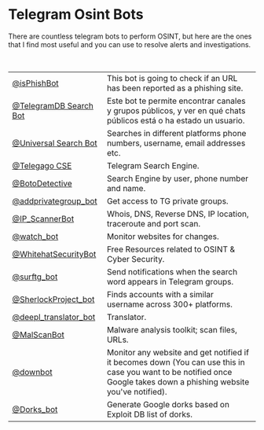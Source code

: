 <h1> Telegram Osint Bots </h1>
    <p> 
        There are countless telegram bots to perform OSINT, but here are the ones that I find most useful and you can use to resolve alerts and investigations.
    </p> <br>

<table>
    <tr>
        <td><a href="https://web.telegram.org/k/#@isPhishBot">@isPhishBot</a></td>
        <td>This bot is going to check if an URL has been reported as a phishing site.</td>
    </tr>
    <tr>
        <td><a href="https://web.telegram.org/k/#@tgdb_bot">@TelegramDB Search Bot</a></td>
        <td>Este bot te permite encontrar canales y grupos públicos, y ver en qué chats públicos está o ha estado un usuario.</td>
    </tr>
    <tr>
        <td><a href="https://web.telegram.org/k/#@Universal_Search_Bot">@Universal Search Bot</a></td>
        <td>Searches in different platforms phone numbers, username, email addresses etc.</td>
    </tr>
    <tr>
        <td><a href="https://web.telegram.org/k/#@TelegagoBot">@Telegago CSE</a></td>
        <td>Telegram Search Engine.</td>
    </tr>
    <tr>
        <td><a href="https://web.telegram.org/k/#@CALLNAMOBOT">@BotoDetective</a> </td>
        <td>Search Engine by user, phone number and name.</td>
    </tr>
    <tr>
        <td><a href="https://web.telegram.org/k/#@addprivategrougp_bot">@addprivategroup_bot </td>
        <td>Get access to TG private groups.</td>
    </tr>
    <tr>
        <td><a href="https://web.telegram.org/k/#@IP_ScannerBot">@IP_ScannerBot</a></td>
        <td>Whois, DNS, Reverse DNS, IP location, traceroute and port scan.</td>
    </tr>
    <tr>
        <td><a href="https://web.telegram.org/k/#@watch_bot">@watch_bot </a></td>
        <td>Monitor websites for changes.</td>
    </tr>
    <tr>
        <td><a href="https://web.telegram.org/k/#@WhitehatSecurityBot">@WhitehatSecurityBot</a> </td>
        <td>Free Resources related to OSINT & Cyber Security.</td>
    </tr>
    <tr>
        <td><a href="https://web.telegram.org/k/#@surftg_bot">@surftg_bot</a></td>
        <td>Send notifications when the search word appears in Telegram groups.</td>
    </tr>
    <tr>
        <td><a href="https://web.telegram.org/k/#@SherlockProject_bot">@SherlockProject_bot</a></td>
        <td>Finds accounts with a similar username across 300+ platforms.</td>
    </tr>
    <tr>
        <td><a href="https://web.telegram.org/k/#@deepl_translator_bot">@deepl_translator_bot</a></td>
        <td>Translator.</td>
    </tr>
    <tr>
        <td><a href="https://web.telegram.org/k/#@MalScanBot">@MalScanBot</a></td>
        <td>Malware analysis toolkit; scan files, URLs.</td>
    </tr>
    <tr>
        <td><a href="https://web.telegram.org/k/#@downbot">@downbot</a> </td>
        <td>Monitor any website and get notified if it becomes down (You can use this in case you want to be notified once Google takes down a phishing website you've notified).</td>
    </tr>
    <tr>
        <td><a href="https://web.telegram.org/k/#@Dorks_bot">@Dorks_bot</a> </td>
        <td>Generate Google dorks based on Exploit DB list of dorks.</td>
    </tr>
</table>

